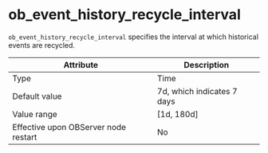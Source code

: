 # ob_event_history_recycle_interval


`ob_event_history_recycle_interval` specifies the interval at which historical events are recycled.


| Attribute | Description |
|------------------|--------------|
| Type | Time |
| Default value | 7d, which indicates 7 days |
| Value range | \[1d, 180d\] |
| Effective upon OBServer node restart | No |



